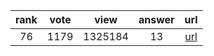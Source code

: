 
| rank | vote | view | answer | url |
|:-:|:-:|:-:|:-:|:-:|
|76|1179|1325184|13| [url](http://stackoverflow.com/questions/332289/how-do-you-change-the-size-of-figures-drawn-with-matplotlib) |
